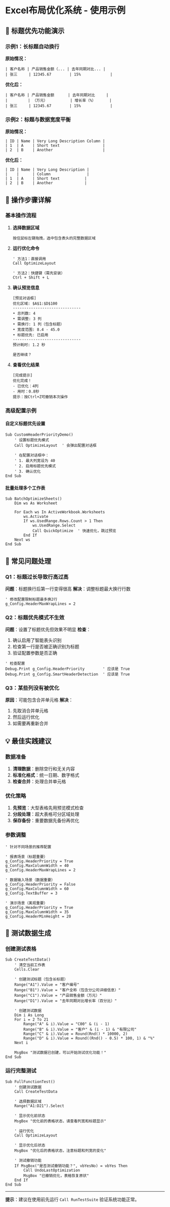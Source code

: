 # Excel布局优化系统 - 使用示例

## 🎯 标题优先功能演示

### 示例1：长标题自动换行

**原始情况：**
```
| 客户名称 | 产品销售金额（... | 去年同期对比... |
| 张三     | 12345.67        | 15%             |
```

**优化后：**
```
| 客户名称 | 产品销售金额      | 去年同期对比     |
|         | （万元）          | 增长率（%）      |
| 张三     | 12345.67        | 15%             |
```

### 示例2：标题与数据宽度平衡

**原始情况：**
```
| ID | Name | Very Long Description Column |
| 1  | A    | Short text                   |
| 2  | B    | Another                      |
```

**优化后：**
```
| ID | Name | Very Long Description |
|    |      | Column                |
| 1  | A    | Short text           |
| 2  | B    | Another              |
```

## 📝 操作步骤详解

### 基本操作流程

1. **选择数据区域**
   ```
   按住鼠标左键拖拽，选中包含表头的完整数据区域
   ```

2. **运行优化命令**
   ```vba
   ' 方法1：直接调用
   Call OptimizeLayout
   
   ' 方法2：快捷键（需先安装）
   Ctrl + Shift + L
   ```

3. **确认预览信息**
   ```
   [预览对话框]
   优化区域: $A$1:$D$100
   ------------------------------
   • 总列数: 4
   • 需调整: 3 列
   • 需换行: 1 列（包含标题）
   • 宽度范围: 8.4 - 45.0
   • 标题优先: 已启用
   ------------------------------
   预计耗时: 1.2 秒
   
   是否继续？
   ```

4. **查看优化结果**
   ```
   [完成提示]
   优化完成！
   - 已优化：4列
   - 用时：0.8秒
   提示：按Ctrl+Z可撤销本次操作
   ```

### 高级配置示例

#### 自定义标题优先设置
```vba
Sub CustomHeaderPriorityDemo()
    ' 设置标题优先模式
    Call OptimizeLayout  ' 会弹出配置对话框
    
    ' 在配置对话框中：
    ' 1. 最大列宽设为 40
    ' 2. 启用标题优先模式
    ' 3. 确认优化
End Sub
```

#### 批量处理多个工作表
```vba
Sub BatchOptimizeSheets()
    Dim ws As Worksheet
    
    For Each ws In ActiveWorkbook.Worksheets
        ws.Activate
        If ws.UsedRange.Rows.Count > 1 Then
            ws.UsedRange.Select
            Call QuickOptimize  ' 快速优化，跳过预览
        End If
    Next ws
End Sub
```

## 🔧 常见问题处理

### Q1：标题过长导致行高过高
**问题**：标题换行后第一行变得很高
**解决**：调整标题最大换行行数
```vba
' 修改配置限制标题最多换2行
g_Config.HeaderMaxWrapLines = 2
```

### Q2：标题优先模式不生效
**问题**：设置了标题优先但效果不明显
**检查**：
1. 确认启用了智能表头识别
2. 检查第一行是否被正确识别为标题
3. 验证配置参数是否正确

```vba
' 检查配置
Debug.Print g_Config.HeaderPriority        ' 应该是 True
Debug.Print g_Config.SmartHeaderDetection  ' 应该是 True
```

### Q3：某些列没有被优化
**原因**：可能包含合并单元格
**解决**：
1. 先取消合并单元格
2. 然后运行优化
3. 如需要再重新合并

## 💡 最佳实践建议

### 数据准备
1. **清理数据**：删除空行和无关内容
2. **标准化格式**：统一日期、数字格式
3. **检查合并**：处理合并单元格

### 优化策略
1. **先预览**：大型表格先用预览模式检查
2. **分段处理**：超大表格可分区域处理
3. **保存备份**：重要数据先备份再优化

### 参数调整
```vba
' 针对不同场景的推荐配置

' 报表场景（标题重要）
g_Config.HeaderPriority = True
g_Config.MaxColumnWidth = 40
g_Config.HeaderMaxWrapLines = 2

' 数据输入场景（数据重要）
g_Config.HeaderPriority = False
g_Config.MaxColumnWidth = 60
g_Config.TextBuffer = 3

' 演示场景（美观重要）
g_Config.HeaderPriority = True
g_Config.MaxColumnWidth = 35
g_Config.HeaderMinHeight = 20
```

## 🧪 测试数据生成

### 创建测试表格
```vba
Sub CreateTestData()
    ' 清空当前工作表
    Cells.Clear
    
    ' 创建测试标题（包含长标题）
    Range("A1").Value = "客户编号"
    Range("B1").Value = "客户全称（包含分公司详细信息）"
    Range("C1").Value = "产品销售金额（万元）"
    Range("D1").Value = "去年同期对比增长率（百分比）"
    
    ' 创建测试数据
    Dim i As Long
    For i = 2 To 21
        Range("A" & i).Value = "C00" & (i - 1)
        Range("B" & i).Value = "客户" & (i - 1) & "有限公司"
        Range("C" & i).Value = Round(Rnd() * 10000, 2)
        Range("D" & i).Value = Round((Rnd() - 0.5) * 100, 1) & "%"
    Next i
    
    MsgBox "测试数据已创建，可以开始测试优化功能！"
End Sub
```

### 运行完整测试
```vba
Sub FullFunctionTest()
    ' 创建测试数据
    Call CreateTestData
    
    ' 选择数据区域
    Range("A1:D21").Select
    
    ' 显示优化前状态
    MsgBox "优化前的表格状态，请查看列宽和标题显示"
    
    ' 运行优化
    Call OptimizeLayout
    
    ' 显示优化后状态
    MsgBox "优化后的表格状态，注意标题和列宽的变化"
    
    ' 测试撤销功能
    If MsgBox("是否测试撤销功能？", vbYesNo) = vbYes Then
        Call UndoLastOptimization
        MsgBox "已撤销优化，表格恢复原状"
    End If
End Sub
```

---

**提示**：建议在使用前先运行 `Call RunTestSuite` 验证系统功能正常。
